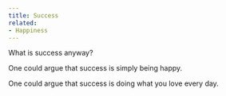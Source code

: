```yaml
---
title: Success
related:
- Happiness
---
```


What is success anyway?

One could argue that success is simply being happy.

One could argue that success is doing what you love every day.
